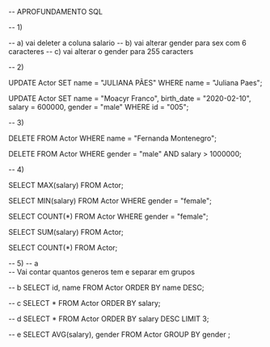 -- APROFUNDAMENTO SQL




-- 1)

-- a) vai deleter a coluna salario
-- b) vai alterar gender para sex com 6 caracteres
-- c) vai alterar o gender para 255 caracters

-- 2)

UPDATE Actor
SET name = "JULIANA PÃES"
WHERE name = "Juliana Paes";


UPDATE Actor
SET 
name = "Moacyr Franco",
birth_date = "2020-02-10",
salary = 600000,
gender = "male"
WHERE id = "005";

-- 3)

DELETE FROM Actor WHERE name = "Fernanda Montenegro";


DELETE FROM Actor
WHERE
	gender = "male" AND
	salary > 1000000;
    
-- 4)
   
SELECT MAX(salary) FROM Actor;

SELECT MIN(salary) FROM Actor WHERE gender = "female";

SELECT COUNT(*) FROM Actor WHERE gender = "female";

SELECT SUM(salary) FROM Actor;

SELECT COUNT(*) FROM Actor;

-- 5)
-- a  
-- Vai contar quantos generos tem e separar em grupos

-- b
SELECT id, name FROM Actor
ORDER BY name DESC;

-- c
SELECT * FROM Actor
ORDER BY salary;

-- d
SELECT * FROM Actor
ORDER BY salary DESC
LIMIT 3;

-- e
SELECT AVG(salary), gender
FROM Actor
GROUP BY gender ;